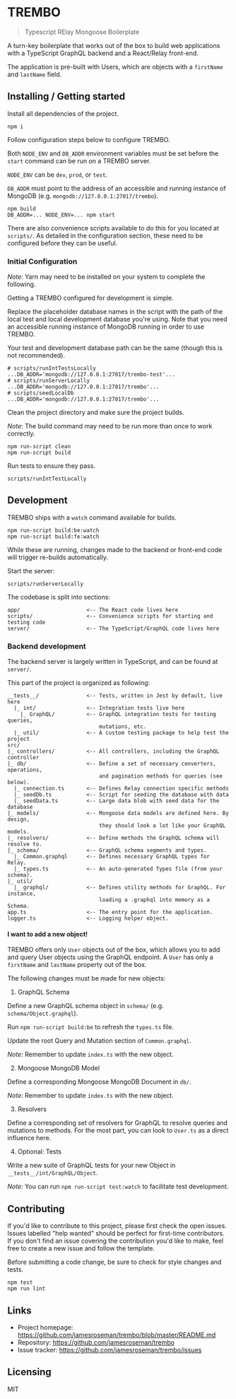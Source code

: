 # TREMBO
> Typescript RElay Mongoose Boilerplate

A turn-key boilerplate that works out of the box to build web applications with
a TypeScript GraphQL backend and a React/Relay front-end.

The application is pre-built with Users, which are objects with a `firstName` and `lastName` field.

## Installing / Getting started

Install all dependencies of the project.

```shell
npm i
```

Follow configuration steps below to configure TREMBO.

Both `NODE_ENV` and `DB_ADDR` environment variables must be set before the `start` command can be run on a TREMBO server.

`NODE_ENV` can be `dev`, `prod`, or `test`.

`DB_ADDR` must point to the address of an accessible and running instance of MongoDB (e.g. `mongodb://127.0.0.1:27017/trembo`).

```shell
npm build
DB_ADDR=... NODE_ENV=... npm start
```

There are also convenience scripts available to do this for you located at `scripts/`. As detailed in the configuration section, these need to be configured before they can be useful.

### Initial Configuration

*Note:* Yarn may need to be installed on your system to complete the following.

Getting a TREMBO configured for development is simple.

Replace the placeholder database names in the script with the path of the local test and local development database you're using. Note that you need an accessible running instance of MongoDB running in order to use TREMBO.

Your test and development database path can be the same (though this is not
recommended).

```shell
# scripts/runIntTestsLocally
...DB_ADDR='mongodb://127.0.0.1:27017/trembo-test'...
# scripts/runServerLocally
...DB_ADDR='mongodb://127.0.0.1:27017/trembo'...
# scripts/seedLocalDb
...DB_ADDR='mongodb://127.0.0.1:27017/trembo'...
```

Clean the project directory and make sure the project builds.

*Note*: The build command may need to be run more than once to work correctly.

```shell
npm run-script clean
npm run-script build
```

Run tests to ensure they pass.

```shell
scripts/runIntTestLocally
```

## Development

TREMBO ships with a `watch` command available for builds.

```shell
npm run-script build:be:watch
npm run-script build:fe:watch
```

While these are running, changes made to the backend or front-end code will trigger re-builds automatically.

Start the server:

```shell
scripts/runServerLocally
```

The codebase is split into sections:

```
app/                     <-- The React code lives here
scripts/                 <-- Convenience scripts for starting and testing code
server/                  <-- The TypeScript/GraphQL code lives here
```

### Backend development

The backend server is largely written in TypeScript, and can be found at `server/`.

This part of the project is organized as following:

```
__tests__/               <-- Tests, written in Jest by default, live here
  |_ int/                <-- Integration tests live here
    |_ GraphQL/          <-- GraphQL integration tests for testing queries,
                             mutations, etc.
  |_ util/               <-- A custom testing package to help test the project
src/
|_ controllers/          <-- All controllers, including the GraphQL controller
|_ db/                   <-- Define a set of necessary converters, operations,
                             and pagination methods for queries (see below).
  |_ connection.ts       <-- Defines Relay connection specific methods
  |_ seedDb.ts           <-- Script for seeding the database with data
  |_ seedData.ts         <-- Large data blob with seed data for the database
|_ models/               <-- Mongoose data models are defined here. By design,
                             they should look a lot like your GraphQL models.
|_ resolvers/            <-- Define methods the GraphQL schema will resolve to.
|_ schema/               <-- GraphQL schema segments and types.
  |_ Common.graphql      <-- Defines necessary GraphQL types for Relay.
  |_ types.ts            <-- An auto-generated Types file (from your schema).
|_ util/
  |_ graphql/            <-- Defines utility methods for GraphQL. For instance,
                             loading a .graphql into memory as a Schema.
app.ts                   <-- The entry point for the application.
logger.ts                <-- Logging helper object.
```

#### I want to add a new object!

TREMBO offers only `User` objects out of the box, which allows you to add and query User objects using the GraphQL endpoint. A `User` has only a `firstName` and `lastName` property out of the box.

The following changes must be made for new objects:

1. GraphQL Schema

Define a new GraphQL schema object in `schema/` (e.g. `schema/Object.graphql`).

Run `npm run-script build:be` to refresh the `types.ts` file.

Update the root Query and Mutation section of `Common.graphql`.

*Note:* Remember to update `index.ts` with the new object.

2. Mongoose MongoDB Model

Define a corresponding Mongoose MongoDB Document in `db/`.

*Note:* Remember to update `index.ts` with the new object.

3. Resolvers

Define a corresponding set of resolvers for GraphQL to resolve queries and mutations to methods. For the most part, you can look to `User.ts` as a direct influence here.

4. Optional: Tests

Write a new suite of GraphQL tests for your new Object in `__tests__/int/GraphQL/Object`.

*Note:* You can run `npm run-script test:watch` to facilitate test development.

## Contributing

If you'd like to contribute to this project, please first check the open issues.
Issues labelled "help wanted" should be perfect for first-time contributors. If you don't find an issue covering the contribution you'd like to make, feel free to create a new issue and follow the template.

Before submitting a code change, be sure to check for style changes and tests.

```shell
npm test
npm run lint
```

## Links

- Project homepage: https://github.com/jamesroseman/trembo/blob/master/README.md
- Repository: https://github.com/jamesroseman/trembo
- Issue tracker: https://github.com/jamesroseman/trembo/issues

## Licensing

MIT
